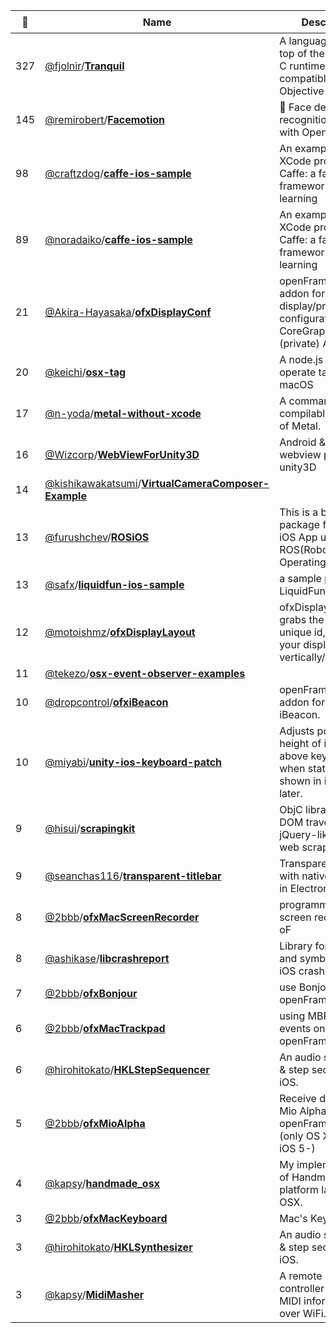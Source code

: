 |:star2: | Name | Description | 🌍|
|---|---|---|---|
|327|[@fjolnir](https://github.com/fjolnir)/[**Tranquil**](https://github.com/fjolnir/Tranquil)|A language built on top of the Objective-C runtime, and ABI compatible with Objective-C.||
|145|[@remirobert](https://github.com/remirobert)/[**Facemotion**](https://github.com/remirobert/Facemotion)|:eyes: Face detection and recognition iOS app with OpenCV||
|98|[@craftzdog](https://github.com/craftzdog)/[**caffe-ios-sample**](https://github.com/craftzdog/caffe-ios-sample)|An example of XCode project using Caffe: a fast open framework for deep learning||
|89|[@noradaiko](https://github.com/noradaiko)/[**caffe-ios-sample**](https://github.com/noradaiko/caffe-ios-sample)|An example of XCode project using Caffe: a fast open framework for deep learning||
|21|[@Akira-Hayasaka](https://github.com/Akira-Hayasaka)/[**ofxDisplayConf**](https://github.com/Akira-Hayasaka/ofxDisplayConf)|openFrameworks addon for display/projector configuration using CoreGraphics (private) API.||
|20|[@keichi](https://github.com/keichi)/[**osx-tag**](https://github.com/keichi/osx-tag)|A node.js module to operate tags on macOS||
|17|[@n-yoda](https://github.com/n-yoda)/[**metal-without-xcode**](https://github.com/n-yoda/metal-without-xcode)|A command-line-compilable example of Metal.||
|16|[@Wizcorp](https://github.com/Wizcorp)/[**WebViewForUnity3D**](https://github.com/Wizcorp/WebViewForUnity3D)|Android & iOS webview plugin for unity3D||
|14|[@kishikawakatsumi](https://github.com/kishikawakatsumi)/[**VirtualCameraComposer-Example**](https://github.com/kishikawakatsumi/VirtualCameraComposer-Example)|||
|13|[@furushchev](https://github.com/furushchev)/[**ROSiOS**](https://github.com/furushchev/ROSiOS)|This is a bootstrap package for creating iOS App using ROS(Robot Operating System).||
|13|[@safx](https://github.com/safx)/[**liquidfun-ios-sample**](https://github.com/safx/liquidfun-ios-sample)|a sample project for LiquidFun.|[:arrow_upper_right:](http://safx-dev.blogspot.jp/search/label/liquidfun)|
|12|[@motoishmz](https://github.com/motoishmz)/[**ofxDisplayLayout**](https://github.com/motoishmz/ofxDisplayLayout)|ofxDisplayLayout grabs the display unique id, and aligns your displays vertically/horizontally||
|11|[@tekezo](https://github.com/tekezo)/[**osx-event-observer-examples**](https://github.com/tekezo/osx-event-observer-examples)|||
|10|[@dropcontrol](https://github.com/dropcontrol)/[**ofxiBeacon**](https://github.com/dropcontrol/ofxiBeacon)|openFrameworks addon for handling iBeacon.||
|10|[@miyabi](https://github.com/miyabi)/[**unity-ios-keyboard-patch**](https://github.com/miyabi/unity-ios-keyboard-patch)|Adjusts position and height of input field above keyboard when status bar is shown in iOS 7 or later.||
|9|[@hisui](https://github.com/hisui)/[**scrapingkit**](https://github.com/hisui/scrapingkit)|ObjC library: easy DOM traversing in jQuery-like API for web scraping.||
|9|[@seanchas116](https://github.com/seanchas116)/[**transparent-titlebar**](https://github.com/seanchas116/transparent-titlebar)|Transparent title bar with native title label in Electron for Mac||
|8|[@2bbb](https://github.com/2bbb)/[**ofxMacScreenRecorder**](https://github.com/2bbb/ofxMacScreenRecorder)|programmable screen recorder for oF||
|8|[@ashikase](https://github.com/ashikase)/[**libcrashreport**](https://github.com/ashikase/libcrashreport)|Library for parsing and symbolicating iOS crash log files.||
|7|[@2bbb](https://github.com/2bbb)/[**ofxBonjour**](https://github.com/2bbb/ofxBonjour)|use Bonjour in openFrameowkrs||
|6|[@2bbb](https://github.com/2bbb)/[**ofxMacTrackpad**](https://github.com/2bbb/ofxMacTrackpad)|using MBP Trackpad events on openFrameworks||
|6|[@hirohitokato](https://github.com/hirohitokato)/[**HKLStepSequencer**](https://github.com/hirohitokato/HKLStepSequencer)|An audio synthesizer & step sequencer for iOS.||
|5|[@2bbb](https://github.com/2bbb)/[**ofxMioAlpha**](https://github.com/2bbb/ofxMioAlpha)|Receive data from Mio Alpha in openFrameworks (only OS X 10.7- / iOS 5-)||
|4|[@kapsy](https://github.com/kapsy)/[**handmade_osx**](https://github.com/kapsy/handmade_osx)|My implementation of Handmade Hero's platform layer for OSX.||
|3|[@2bbb](https://github.com/2bbb)/[**ofxMacKeyboard**](https://github.com/2bbb/ofxMacKeyboard)|Mac's Keyboard util||
|3|[@hirohitokato](https://github.com/hirohitokato)/[**HKLSynthesizer**](https://github.com/hirohitokato/HKLSynthesizer)|An audio synthesizer & step sequencer for iOS.||
|3|[@kapsy](https://github.com/kapsy)/[**MidiMasher**](https://github.com/kapsy/MidiMasher)|A remote keyboard controller that sends MIDI information over WiFi.||

